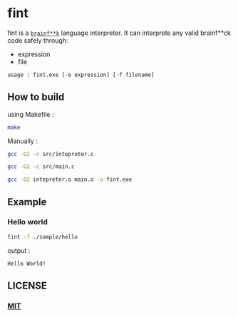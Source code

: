 # fint

fint is a [`brainf**k`](https://en.wikipedia.org/wiki/Brainfuck#:~:text=The%20language's%20name%20is%20a,the%20boundaries%20of%20computer%20programming.) language interpreter.
It can interprete any valid brainf**ck code safely through:

- expression
- file

```sh
usage : fint.exe [-e expression] [-f filename]
```

## How to build

using Makefile :

```sh
make
```

Manually :

```sh
gcc -O2 -c src/intepreter.c
```

```sh
gcc -O2 -c src/main.c
```

```sh
gcc -O2 intepreter.o main.o -o fint.exe
```

## Example

### Hello world

```sh
fint -f ./sample/hello
```

output :

```sh
Hello World!
```

## LICENSE

### [MIT](./LICENSE.md)
